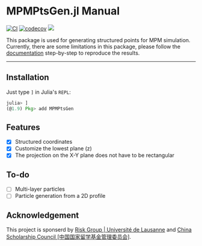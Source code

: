# MPMPtsGen.jl Manual



[![CI](https://github.com/LandslideSIM/MPMSolver.jl/actions/workflows/ci.yml/badge.svg)](https://github.com/LandslideSIM/MPMSolver.jl/actions/workflows/ci.yml) 
[![codecov](https://codecov.io/gh/LandslideSIM/MPMSolver.jl/branch/master/graph/badge.svg?token=5P4XHD79HN)](https://codecov.io/gh/ZenanH/Landslides.jl) 
[![](https://img.shields.io/badge/docs-stable-blue.svg)](https://LandslideSIM.github.io/MPMPtsGen.jl/stable)

This package is used for generating structured points for MPM simulation. Currently, there are some limitations in this package, please follow the [documentation](https://LandslideSIM.github.io/MPMPtsGen.jl/stable) step-by-step to reproduce the results.

---

## Installation 

Just type `]` in Julia's  `REPL`:

```julia
julia> ]
(@1.9) Pkg> add MPMPtsGen
```

## Features 

- [x] Structured coordinates
- [x] Customize the lowest plane (z)
- [x] The projection on the X-Y plane does not have to be rectangular

## To-do 

- [ ] Multi-layer particles
- [ ] Particle generation from a 2D profile

## Acknowledgement 

This project is sponserd by [Risk Group | Université de Lausanne](https://wp.unil.ch/risk/) and [China Scholarship Council [中国国家留学基金管理委员会]](https://www.csc.edu.cn/).